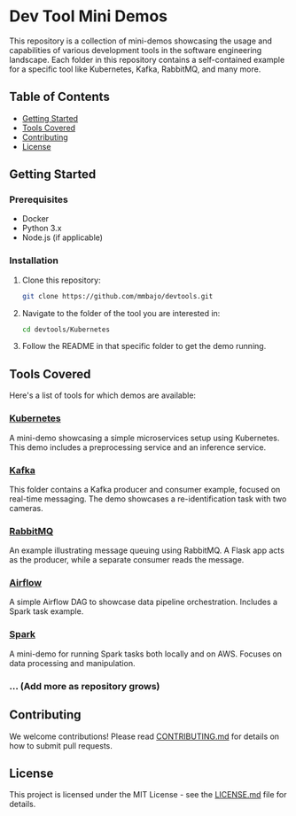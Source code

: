 # Dev Tool Mini Demos

This repository is a collection of mini-demos showcasing the usage and capabilities of various development tools in the software engineering landscape. Each folder in this repository contains a self-contained example for a specific tool like Kubernetes, Kafka, RabbitMQ, and many more.

## Table of Contents

- [Getting Started](#getting-started)
- [Tools Covered](#tools-covered)
- [Contributing](#contributing)
- [License](#license)

## Getting Started

### Prerequisites

- Docker
- Python 3.x
- Node.js (if applicable)
  
### Installation

1. Clone this repository:

    ```bash
    git clone https://github.com/mmbajo/devtools.git
    ```

2. Navigate to the folder of the tool you are interested in:

    ```bash
    cd devtools/Kubernetes
    ```

3. Follow the README in that specific folder to get the demo running.

## Tools Covered

Here's a list of tools for which demos are available:

### [Kubernetes](./kubernetes/)

A mini-demo showcasing a simple microservices setup using Kubernetes. This demo includes a preprocessing service and an inference service.

### [Kafka](./kafka/)

This folder contains a Kafka producer and consumer example, focused on real-time messaging. The demo showcases a re-identification task with two cameras.

### [RabbitMQ](./rabbitmq/)

An example illustrating message queuing using RabbitMQ. A Flask app acts as the producer, while a separate consumer reads the message.

### [Airflow](./airflow/)

A simple Airflow DAG to showcase data pipeline orchestration. Includes a Spark task example.

### [Spark](./spark/)

A mini-demo for running Spark tasks both locally and on AWS. Focuses on data processing and manipulation.

### ... (Add more as repository grows)

## Contributing

We welcome contributions! Please read [CONTRIBUTING.md](CONTRIBUTING.md) for details on how to submit pull requests.

## License

This project is licensed under the MIT License - see the [LICENSE.md](LICENSE.md) file for details.